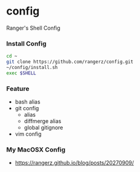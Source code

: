 # config

Ranger's Shell Config



### Install Config

```bash
cd ~
git clone https://github.com/rangerz/config.git
~/config/install.sh
exec $SHELL
```



### Feature

- bash alias
- git config
  - alias
  - diffmerge alias
  - global gitignore
- vim config



### My MacOSX Config

- https://rangerz.github.io/blog/posts/20270909/





